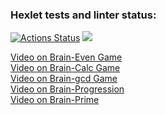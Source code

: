 ### Hexlet tests and linter status:

[![Actions Status](https://github.com/Plaztmatic/frontend-project-44/workflows/hexlet-check/badge.svg)](https://github.com/Plaztmatic/frontend-project-44/actions)
<a href="https://codeclimate.com/github/Plaztmatic/frontend-project-44/maintainability"><img src="https://api.codeclimate.com/v1/badges/a1ba90a7a3f221fd4a20/maintainability" /></a>

<a href="https://asciinema.org/a/dlumPX31PU8WqcYexJ9a8r7Wn">Video on Brain-Even Game</a><br>
<a href="https://asciinema.org/a/V8GmRKeXdUeXnKv5a27MJxCWf">Video on Brain-Calc Game</a><br>
<a href="https://asciinema.org/a/kVRUMruc0D7hExCQEtNGnSmsI">Video on Brain-gcd Game</a><br>
<a href="https://asciinema.org/a/pZMRSW14SQTBk3BfBm0VDcPoh">Video on Brain-Progression</a><br>
<a href="https://asciinema.org/a/MEiP8XhMoJmaWeD092xlXBcCc">Video on Brain-Prime</a>
